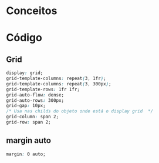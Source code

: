 # Conceitos

# Código

## Grid

```CSS
display: grid;
grid-template-columns: repeat(3, 1fr);
grid-template-columns: repeat(3, 300px);
grid-template-rows: 1fr 1fr;
grid-auto-flow: dense;
grid-auto-rows: 300px;
grid-gap: 10px;
/* Usa nas childs do objeto onde está o display grid  */
grid-column: span 2;
grid-row: span 2;
```

## margin auto

```css
margin: 0 auto;
```

